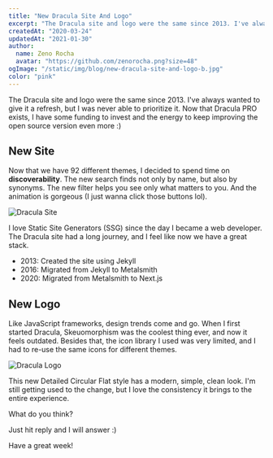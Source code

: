 ```yaml
---
title: "New Dracula Site And Logo"
excerpt: "The Dracula site and logo were the same since 2013. I've always wanted to give it a refresh, but I was never able to prioritize it."
createdAt: "2020-03-24"
updatedAt: "2021-01-30"
author:
  name: Zeno Rocha
  avatar: "https://github.com/zenorocha.png?size=48"
ogImage: "/static/img/blog/new-dracula-site-and-logo-b.jpg"
color: "pink"
---
```


The Dracula site and logo were the same since 2013. I've always wanted to give it a refresh, but I was never able to prioritize it. Now that Dracula PRO exists, I have some funding to invest and the energy to keep improving the open source version even more :)

## New Site

Now that we have 92 different themes, I decided to spend time on **discoverability**. The new search finds not only by name, but also by synonyms. The new filter helps you see only what matters to you. And the animation is gorgeous (I just wanna click those buttons lol).

![Dracula Site](/static/img/blog/new-dracula-site-and-logo-a.gif)

I love Static Site Generators (SSG) since the day I became a web developer. The Dracula site had a long journey, and I feel like now we have a great stack.

- 2013: Created the site using Jekyll
- 2016: Migrated from Jekyll to Metalsmith
- 2020: Migrated from Metalsmith to Next.js

## New Logo

Like JavaScript frameworks, design trends come and go. When I first started Dracula, Skeuomorphism was the coolest thing ever, and now it feels outdated. Besides that, the icon library I used was very limited, and I had to re-use the same icons for different themes.

![Dracula Logo](/static/img/blog/new-dracula-site-and-logo-b.jpg)

This new Detailed Circular Flat style has a modern, simple, clean look. I'm still getting used to the change, but I love the consistency it brings to the entire experience.

What do you think?

Just hit reply and I will answer :)

Have a great week!
